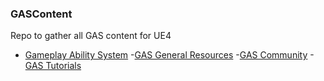 ### **GASContent**
Repo to gather all GAS content for UE4

- [Gameplay Ability System](#Gameplay-Ability-System)
  -[GAS General Resources](#GAS-General-Resources)
  -[GAS Community](#GAS-Community)
  -[GAS Tutorials](#Gas-Tutorials)
